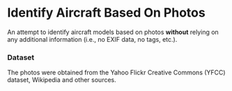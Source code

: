 # Identify Aircraft Based On Photos

An attempt to identify aircraft models based on photos **without** relying on any additional information (i.e., no EXIF data, no tags, etc.). 

### Dataset
The photos were obtained from the Yahoo Flickr Creative Commons (YFCC) dataset, Wikipedia and other sources.
